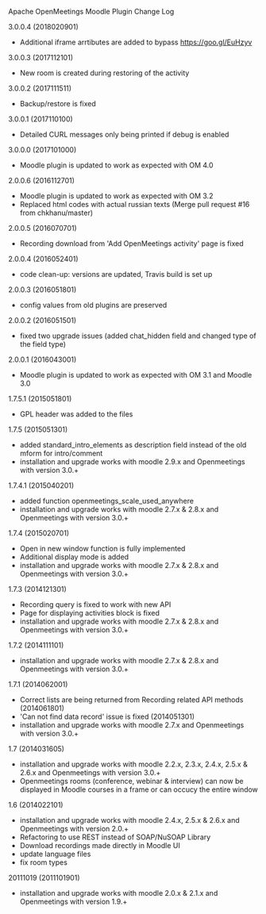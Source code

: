 Apache OpenMeetings Moodle Plugin Change Log

3.0.0.4 (2018020901)
 * Additional iframe arrtibutes are added to bypass https://goo.gl/EuHzyv

3.0.0.3 (2017112101)
 * New room is created during restoring of the activity

3.0.0.2 (2017111511)
 * Backup/restore is fixed

3.0.0.1 (2017110100)
 * Detailed CURL messages only being printed if debug is enabled

3.0.0.0 (2017101000)
 * Moodle plugin is updated to work as expected with OM 4.0

2.0.0.6 (2016112701)
 * Moodle plugin is updated to work as expected with OM 3.2
 * Replaced html codes with actual russian texts (Merge pull request #16 from chkhanu/master)

2.0.0.5 (2016070701)
 * Recording download from 'Add OpenMeetings activity' page is fixed

2.0.0.4 (2016052401)
 * code clean-up: versions are updated, Travis build is set up

2.0.0.3 (2016051801)
 * config values from old plugins are preserved

2.0.0.2 (2016051501)
 * fixed two upgrade issues (added chat_hidden field and changed type of the field type)

2.0.0.1 (2016043001)
 * Moodle plugin is updated to work as expected with OM 3.1 and Moodle 3.0
 
1.7.5.1 (2015051801)
   * GPL header was added to the files

1.7.5 (2015051301)
   * added standard_intro_elements as description field instead of the old mform for intro/comment 
   * installation and upgrade works with moodle 2.9.x and Openmeetings with version 3.0.+

1.7.4.1 (2015040201)
  * added function openmeetings_scale_used_anywhere
  * installation and upgrade works with moodle 2.7.x & 2.8.x and Openmeetings with version 3.0.+

1.7.4 (2015020701)
  * Open in new window function is fully implemented
  * Additional display mode is added 
  * installation and upgrade works with moodle 2.7.x & 2.8.x and Openmeetings with version 3.0.+

1.7.3 (2014121301)
  * Recording query is fixed to work with new API
  * Page for displaying activities block is fixed
  * installation and upgrade works with moodle 2.7.x & 2.8.x and Openmeetings with version 3.0.+

1.7.2 (2014111101)
  * installation and upgrade works with moodle 2.7.x & 2.8.x and Openmeetings with version 3.0.+
  
1.7.1
  (2014062001)
  * Correct lists are being returned from Recording related API methods
  (2014061801)
  * 'Can not find data record' issue is fixed
  (2014051301)
  * installation and upgrade works with moodle 2.7.x and Openmeetings with version 3.0.+

1.7 (2014031605)
  * installation and upgrade works with moodle 2.2.x, 2.3.x, 2.4.x, 2.5.x & 2.6.x and Openmeetings with version 3.0.+
  * Openmeetings rooms (conference, webinar & interview) can now be displayed in Moodle courses in a frame or can occucy the entire window

1.6 (2014022101)
  * installation and upgrade works with moodle 2.4.x, 2.5.x & 2.6.x and Openmeetings with version 2.0.+
  * Refactoring to use REST instead of SOAP/NuSOAP Library
  * Download recordings made directly in Moodle UI
  * update language files
  * fix room types

20111019 (2011101901)
  * installation and upgrade works with moodle 2.0.x & 2.1.x and Openmeetings with version 1.9.+
